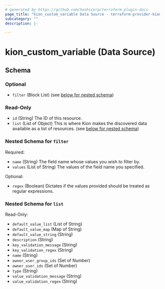 ```yaml
---
# generated by https://github.com/hashicorp/terraform-plugin-docs
page_title: "kion_custom_variable Data Source - terraform-provider-kion"
subcategory: ""
description: |-
  
---
```


# kion_custom_variable (Data Source)





<!-- schema generated by tfplugindocs -->
## Schema

### Optional

- `filter` (Block List) (see [below for nested schema](#nestedblock--filter))

### Read-Only

- `id` (String) The ID of this resource.
- `list` (List of Object) This is where Kion makes the discovered data available as a list of resources. (see [below for nested schema](#nestedatt--list))

<a id="nestedblock--filter"></a>
### Nested Schema for `filter`

Required:

- `name` (String) The field name whose values you wish to filter by.
- `values` (List of String) The values of the field name you specified.

Optional:

- `regex` (Boolean) Dictates if the values provided should be treated as regular expressions.


<a id="nestedatt--list"></a>
### Nested Schema for `list`

Read-Only:

- `default_value_list` (List of String)
- `default_value_map` (Map of String)
- `default_value_string` (String)
- `description` (String)
- `key_validation_message` (String)
- `key_validation_regex` (String)
- `name` (String)
- `owner_user_group_ids` (Set of Number)
- `owner_user_ids` (Set of Number)
- `type` (String)
- `value_validation_message` (String)
- `value_validation_regex` (String)
